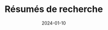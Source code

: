---
altLangPage: "https://design.canada.ca/resumes-recherche/"
date: 2024-01-10
dateModified: 2024-01-11
description: ""
language: fr
title: "Résumés de recherche"
---
